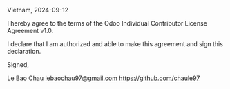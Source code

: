 Vietnam, 2024-09-12

I hereby agree to the terms of the Odoo Individual Contributor License
Agreement v1.0.

I declare that I am authorized and able to make this agreement and sign this
declaration.

Signed,

Le Bao Chau lebaochau97@gmail.com https://github.com/chaule97
